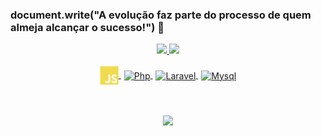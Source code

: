 ### document.write("A evolução faz parte do processo de quem almeja alcançar o sucesso!") 👋

<div align="center">
  <a href="https://github.com/jaummsilva">
  <img height="180em" src="https://github-readme-stats.vercel.app/api?username=jaummsilva&show_icons=true&theme=dracula&include_all_commits=true&count_private=true"/>
  <img height="180em" src="https://github-readme-stats.vercel.app/api/top-langs/?username=jaummsilva&layout=compact&langs_count=7&theme=dracula"/>
</div>

<div style="display: inline_block" align="center"> 
  <br>
  <img  align="center" alt="JS" height="30" width="30" src="https://raw.githubusercontent.com/devicons/devicon/master/icons/javascript/javascript-plain.svg">    
  <img style="margin-left:5px;" align="center" alt="Php" height="30" width="30" src="https://icongr.am/devicon/php-original.svg?size=128&color=currentColor">
  <img style="margin-left:5px;" align="center" alt="Laravel" height="30" width="30" src="https://icongr.am/devicon/laravel-plain.svg?size=128&color=currentColor">
  <img style="margin-left:5px;" align="center" alt="Mysql" height="30" width="30" src="https://icongr.am/devicon/mysql-original.svg?size=128&color=currentColor">
  
</div>

##

<div style="display: inline_block" align="center"> <br>
  <a  align="center" href="https://www.linkedin.com/in/jo%C3%A3ovitordasilva/" target="_blank"><img align="center" src="https://img.shields.io/badge/LinkedIn-0077B5?style=for-the-badge&logo=linkedin&logoColor=white" target="_blank"></a>
</div>
